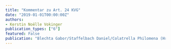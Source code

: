 ```yaml
---
title: "Kommentar zu Art. 24 KVG"
date: "2019-01-01T00:00:00Z"
authors:
- Kerstin Noëlle Vokinger 
publication_types: ["6"]
featured: False
publication: "Blechta Gabor/Staffelbach Daniel/Colatrella Philomena (Hrsg.), Basler Kommentar zum Krankenversicherungsgesetz, Basel "
---
```

